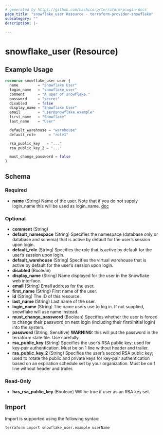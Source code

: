 ```yaml
---
# generated by https://github.com/hashicorp/terraform-plugin-docs
page_title: "snowflake_user Resource - terraform-provider-snowflake"
subcategory: ""
description: |-
  
---
```


# snowflake_user (Resource)



## Example Usage

```terraform
resource snowflake_user user {
  name         = "Snowflake User"
  login_name   = "snowflake_user"
  comment      = "A user of snowflake."
  password     = "secret"
  disabled     = false
  display_name = "Snowflake User"
  email        = "user@snowflake.example"
  first_name   = "Snowflake"
  last_name    = "User"

  default_warehouse = "warehouse"
  default_role      = "role1"

  rsa_public_key   = "..."
  rsa_public_key_2 = "..."

  must_change_password = false
}
```

<!-- schema generated by tfplugindocs -->
## Schema

### Required

- **name** (String) Name of the user. Note that if you do not supply login_name this will be used as login_name. [doc](https://docs.snowflake.net/manuals/sql-reference/sql/create-user.html#required-parameters)

### Optional

- **comment** (String)
- **default_namespace** (String) Specifies the namespace (database only or database and schema) that is active by default for the user’s session upon login.
- **default_role** (String) Specifies the role that is active by default for the user’s session upon login.
- **default_warehouse** (String) Specifies the virtual warehouse that is active by default for the user’s session upon login.
- **disabled** (Boolean)
- **display_name** (String) Name displayed for the user in the Snowflake web interface.
- **email** (String) Email address for the user.
- **first_name** (String) First name of the user.
- **id** (String) The ID of this resource.
- **last_name** (String) Last name of the user.
- **login_name** (String) The name users use to log in. If not supplied, snowflake will use name instead.
- **must_change_password** (Boolean) Specifies whether the user is forced to change their password on next login (including their first/initial login) into the system.
- **password** (String, Sensitive) **WARNING:** this will put the password in the terraform state file. Use carefully.
- **rsa_public_key** (String) Specifies the user’s RSA public key; used for key-pair authentication. Must be on 1 line without header and trailer.
- **rsa_public_key_2** (String) Specifies the user’s second RSA public key; used to rotate the public and private keys for key-pair authentication based on an expiration schedule set by your organization. Must be on 1 line without header and trailer.

### Read-Only

- **has_rsa_public_key** (Boolean) Will be true if user as an RSA key set.

## Import

Import is supported using the following syntax:

```shell
terraform import snowflake_user.example userName
```
